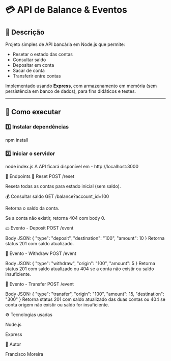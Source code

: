 # 💳 API de Balance & Eventos

## 📄 Descrição

Projeto simples de API bancária em Node.js que permite:

- Resetar o estado das contas
- Consultar saldo
- Depositar em conta
- Sacar de conta
- Transferir entre contas

Implementado usando **Express**, com armazenamento em memória (sem persistência em banco de dados), para fins didáticos e testes.

---

## 🚀 Como executar

### 1️⃣ Instalar dependências
npm install
### 2️⃣ Iniciar o servidor
node index.js
A API ficará disponível em - http://localhost:3000

🧪 Endpoints
🔄 Reset
POST /reset

Reseta todas as contas para estado inicial (sem saldo).

💰 Consultar saldo
GET /balance?account_id=100

Retorna o saldo da conta.

Se a conta não existir, retorna 404 com body 0.

💵 Evento - Deposit
POST /event

Body JSON:
{
  "type": "deposit",
  "destination": "100",
  "amount": 10
}
Retorna status 201 com saldo atualizado.  

💸 Evento - Withdraw
POST /event

Body JSON:
{
  "type": "withdraw",
  "origin": "100",
  "amount": 5
}
Retorna status 201 com saldo atualizado ou 404 se a conta não existir ou saldo insuficiente.

🔁 Evento - Transfer
POST /event

Body JSON:
{
  "type": "transfer",
  "origin": "100",
  "amount": 15,
  "destination": "300"
}
Retorna status 201 com saldo atualizado das duas contas ou 404 se conta origem não existir ou saldo for insuficiente.

⚙️ Tecnologias usadas

Node.js

Express

🙌 Autor

Francisco Moreira
